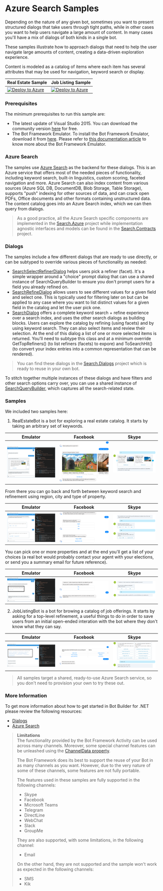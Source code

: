 # Azure Search Samples

Depending on the nature of any given bot, sometimes you want to present structured dialogs that take users through tight paths, while in other cases you want to 
help users navigate a large amount of content. In many cases you'll have a mix of dialogs of both kinds in a single bot.  

These samples illustrate how to approach dialogs that need to help the user navigate large amounts of content, creating a data-driven exploration experience.

Content is modeled as a catalog of items where each item has several attributes that may be used for navigation, keyword search or display.

| Real Estate Sample | Job Listing Sample|
|--------------------|-------------------|
|[![Deploy to Azure][Deploy Button]][Deploy CSharp/Search/RealEstateBot]|[![Deploy to Azure][Deploy Button]][Deploy CSharp/Search/JobListingBot]|


[Deploy Button]: https://azuredeploy.net/deploybutton.png
[Deploy CSharp/Search/RealEstateBot]: https://azuredeploy.net?repository=https://github.com/suz7777/myFirstBotDemo/master/CSharp/demo-Search/RealEstateBot
[Deploy CSharp/Search/JobListingBot]: https://azuredeploy.net?repository=https://github.com/suz7777/myFirstBotDemo/master/CSharp/demo-Search/JobListingBot

### Prerequisites

The minimum prerequisites to run this sample are:
* The latest update of Visual Studio 2015. You can download the community version [here](http://www.visualstudio.com) for free.
* The Bot Framework Emulator. To install the Bot Framework Emulator, download it from [here](https://emulator.botframework.com/). Please refer to [this documentation article](https://github.com/microsoft/botframework-emulator/wiki/Getting-Started) to know more about the Bot Framework Emulator.

### Azure Search

The samples use [Azure Search](https://azure.microsoft.com/en-us/services/search/) as the backend for these dialogs. This is an Azure service that offers most of the needed pieces of functionality, including keyword search, built-in linguistics, custom scoring, faceted navigation and more. Azure Search can also index content from various sources (Azure SQL DB, DocumentDB, Blob Storage, Table Storage), supports "push" indexing for other sources of data, and can crack open PDFs, Office documents and other formats containing unstructured data. The content catalog goes into an Azure Search index, which we can then query from dialogs.

> As a good practice, all the Azure Search specific components are implemented in the [Search.Azure](Search.Azure/) project while implementation agnostic interfaces and models can be found in the [Search.Contracts](Search.Contracts/)  project.

### Dialogs

The samples include a few different dialogs that are ready to use directly, or can be subtyped to override various pieces of functionality as needed:
* [SearchSelectRefinerDialog](Search.Dialogs/SearchSelectRefinerDialog.cs) helps users pick a refiner (facet). It's a simple wrapper around a "choice" prompt dialog that can use a shared instance of SearchQueryBuilder to ensure you don't prompt users for a field you already refined on.
* [SearchRefineDialog](Search.Dialogs/SearchRefineDialog.cs) allows users to see different values for a given field and select one. This is typically used for filtering later on but can be applied to any case where you want to list distinct values for a given field in the catalog and let the user pick one.
* [SearchDialog](Search.Dialogs/SearchDialog.cs) offers a complete keyword search + refine experience over a search index, and uses the other search dialogs as building blocks. Users can explore the catalog by refining (using facets) and by using keyword search. They can also select items and review their selection. At the end of this dialog a list of one or more selected items is returned. You'll need to subtype this class and at a minimum override GetTopRefiners() (to list refiners (facets) to expore) and ToSearchHit() (to convert your index entries into a common representation that can be rendered).

> You can find these dialogs in the [Search.Dialogs](Search.Dialogs/) project which is ready to reuse in your own bot.

To stitch together multiple instances of these dialogs and have filters and other search options carry over, you can use a shared instance of [SearchQueryBuilder](Search.Contracts/Models/SearchQueryBuilder.cs), which captures all the search-related state.

### Samples

We included two samples here:

1. RealEstateBot is a bot for exploring a real estate catalog. 
  It starts by taking an arbitrary set of keywords.
  
  | Emulator | Facebook | Skype |
  |----------|-------|----------|
  |![Search](images/realstate-keywords-emulator.png)|![Search](images/realstate-keywords-facebook.png)|![Search](images/realstate-keywords-skype.png)|
  
  From there you can go back and forth between keyword search and refinement using region, city and type of property.
  
  | Emulator | Facebook | Skype |
  |----------|-------|----------|
  |![Search](images/realstate-refine-emulator.png)|![Search](images/realstate-refine-facebook.png)|![Search](images/realstate-refine-skype.png)|

  You can pick one or more properties and at the end you'll get a list of your choices (a real bot would probably contact your agent with your elections, or send you a summary email for future reference).
  
  | Emulator | Facebook | Skype |
  |----------|-------|----------|
  |![Search](images/realstate-pick-emulator.png)|![Search](images/realstate-pick-facebook.png)|![Search](images/realstate-pick-skype.png)|

2. JobListingBot is a bot for browing a catalog of job offerings.
  It starts by asking for a top-level refinement, a useful things to do in order to save users from an initial open-ended interation with the bot where they don't know what they can say.
  
  | Emulator | Facebook | Skype |
  |----------|-------|----------|
  |![Search](images/joblisting-refine-emulator.png)|![Search](images/joblisting-refine-facebook.png)|![Search](images/joblisting-refine-skype.png)|

> All samples target a shared, ready-to-use Azure Search service, so you don't need to provision your own to try these out. 

### More Information

To get more information about how to get started in Bot Builder for .NET please review the following resources:

* [Dialogs](https://docs.microsoft.com/en-us/bot-framework/dotnet/bot-builder-dotnet-dialogs)
* [Azure Search](https://azure.microsoft.com/en-us/services/search/)

> **Limitations**  
> The functionality provided by the Bot Framework Activity can be used across many channels. Moreover, some special channel features can be unleashed using the [ChannelData property](https://docs.microsoft.com/en-us/bot-framework/dotnet/bot-builder-dotnet-channeldata).
> 
> The Bot Framework does its best to support the reuse of your Bot in as many channels as you want. However, due to the very nature of some of these channels, some features are not fully portable.
> 
> The features used in these samples are fully supported in the following channels:
> - Skype
> - Facebook
> - Microsoft Teams
> - Telegram
> - DirectLine
> - WebChat
> - Slack
> - GroupMe
> 
> They are also supported, with some limitations, in the following channel:
> - Email
> 
> On the other hand, they are not supported and the sample won't work as expected in the following channels:
> - SMS
> - Kik
